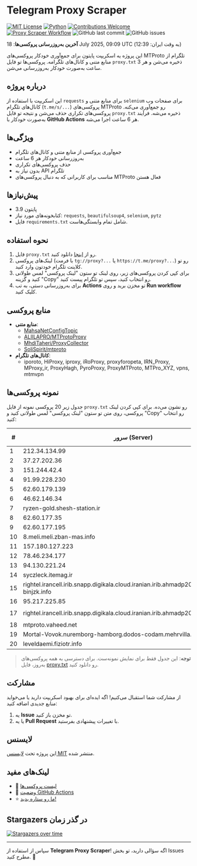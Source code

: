 # Telegram Proxy Scraper

[![MIT License](https://img.shields.io/badge/license-MIT-blue.svg)](https://opensource.org/licenses/MIT)
[![Python](https://img.shields.io/badge/python-3.9-blue)](https://www.python.org/downloads/)
[![Contributions Welcome](https://img.shields.io/badge/contributions-welcome-brightgreen.svg?style=flat)](https://github.com/Argh94/telegram-proxy-scraper/issues)
[![Proxy Scraper Workflow](https://github.com/Poriya58p/telegram-proxy-scraper/actions/workflows/scraper.yml/badge.svg)](https://github.com/Argh94/telegram-proxy-scraper/actions/workflows/scraper.yml)
![GitHub last commit](https://img.shields.io/github/last-commit/Argh94/telegram-proxy-scraper)
![GitHub issues](https://img.shields.io/github/issues/Argh94/telegram-proxy-scraper)

**آخرین به‌روزرسانی پروکسی‌ها**: 18 July 2025, 09:09 UTC (به وقت ایران: 12:39)

این پروژه یه اسکریپت پایتون برای جمع‌آوری خودکار پروکسی‌های MTProto تلگرام از منابع متنی و کانال‌های تلگرامه. پروکسی‌ها تو فایل `proxy.txt` ذخیره می‌شن و هر 3 ساعت به‌صورت خودکار به‌روزرسانی می‌شن.

## درباره پروژه

این اسکریپت با استفاده از `requests` برای منابع متنی و `selenium` برای صفحات وب کانال‌های تلگرام (`t.me/s/...`) پروکسی‌های MTProto رو جمع‌آوری می‌کنه. پروکسی‌های تکراری حذف می‌شن و نتیجه تو فایل `proxy.txt` ذخیره می‌شه. فرآیند به‌صورت خودکار با **GitHub Actions** هر 6 ساعت اجرا می‌شه.

## ویژگی‌ها
- جمع‌آوری پروکسی از منابع متنی و کانال‌های تلگرام
- به‌روزرسانی خودکار هر 6 ساعت
- حذف پروکسی‌های تکراری
- بدون نیاز به API تلگرام
- مناسب برای کاربرانی که به دنبال پروکسی‌های MTProto فعال هستن

## پیش‌نیازها
- پایتون 3.9
- کتابخونه‌های مورد نیاز: `requests`, `beautifulsoup4`, `selenium`, `pytz`
- فایل `requirements.txt` شامل تمام وابستگی‌هاست.

## نحوه استفاده
1. فایل `proxy.txt` رو از [اینجا](proxy.txt) دانلود کنید.
2. لینک‌های پروکسی (با فرمت `tg://proxy?...` یا `https://t.me/proxy?...`) رو تو کلاینت تلگرام خودتون وارد کنید.
3. برای کپی کردن پروکسی‌های زیر، روی لینک تو ستون "لینک پروکسی" لمس طولانی کنید و گزینه "Copy" رو انتخاب کنید، سپس تو تلگرام پیست کنید.
4. برای به‌روزرسانی دستی، به تب **Actions** تو مخزن برید و روی **Run workflow** کلیک کنید.

## منابع پروکسی
- **منابع متنی**:
  - [MahsaNetConfigTopic](https://raw.githubusercontent.com/MahsaNetConfigTopic/proxy/main/proxies.txt)
  - [ALIILAPRO/MTProtoProxy](https://raw.githubusercontent.com/ALIILAPRO/MTProtoProxy/main/proxy-list.txt)
  - [MhdiTaheri/ProxyCollector](https://raw.githubusercontent.com/MhdiTaheri/ProxyCollector/main/proxy.txt)
  - [SoliSpirit/mtproto](https://raw.githubusercontent.com/SoliSpirit/mtproto/master/all_proxies.txt)
- **کانال‌های تلگرام**:
  - iporoto, HiProxy, iproxy, iRoProxy, proxyforopeta, IRN_Proxy, MProxy_ir, ProxyHagh, PyroProxy, ProxyMTProto, MTPro_XYZ, vpns, mtmvpn

## نمونه پروکسی‌ها
جدول زیر 20 پروکسی نمونه از فایل `proxy.txt` رو نشون می‌ده. برای کپی کردن لینک پروکسی، روی متن تو ستون "لینک پروکسی" لمس طولانی کنید و "Copy" رو انتخاب کنید:

| #  | سرور (Server)       | پورت (Port) | وضعیت     | لینک پروکسی                     |
|----|---------------------|-------------|-----------|---------------------------------|
| 1 | 212.34.134.99 | 443 | فعال | `https://t.me/proxy?server=212.34.134.99&port=443&secret=eed77db43ee3721f0fcb40a4ff63b5cd276D656469612E737465616D706F77657265642E636F6D` |
| 2 | 37.27.202.36 | 81 | فعال | `tg://proxy?server=37.27.202.36&port=81&secret=7gAA8A8Pd1VV____9QBuLmktLXcuZ28tLS0=` |
| 3 | 151.244.42.4 | 85 | فعال | `tg://proxy?server=151.244.42.4&port=85&secret=ee0000f00f0f775555fffffff5006e2e696d656469612e737465616d706f77657265642e636f6d` |
| 4 | 91.99.228.230 | 59065 | فعال | `https://t.me/proxy?server=91.99.228.230&port=59065&secret=eed77db43ee3721f0fcb40a4ff63b5cd276D656469612E737465616D706F77657265642E636F6D` |
| 5 | 62.60.179.139 | 443 | فعال | `tg://proxy?server=62.60.179.139&port=443&secret=7hYDAQIAAQAH8AMDhuJMOt1tZWRpYS5zdGVhbXBvd2VyZWQuY29tbWVkaWEuc3RlYW1wb3dlcmVkLmNvbQ)`` |
| 6 | 46.62.146.34 | 200 | فعال | `tg://proxy?server=46.62.146.34&port=200&secret=eeb2afad908ddd149ac788045d721ae7d4736e6170702e6972` |
| 7 | ryzen-gold.shesh-station.ir | 443 | فعال | `tg://proxy?server=ryzen-gold.shesh-station.ir&port=443&secret=ee1603010200010001fc030386e24c3add6d656469612e737465616d706f77657265642e636f6d` |
| 8 | 62.60.177.35 | 443 | فعال | `tg://proxy?server=62.60.177.35&port=443&secret=7hYDAQIAAQAH8AMDhuJMOt1tZWRpYS5zdGVhbXBvd2VyZWQuY29tbWVkaWEuc3RlYW1wb3dlcmVkLmNvbQ` |
| 9 | 62.60.177.195 | 9741 | فعال | `tg://proxy?server=62.60.177.195&port=9741&secret=ee0000f00f0f775555fffffff5006e2e696d656469612e737465616d706f77657265642e636f6d` |
| 10 | 8.meli.meli.zban-mas.info | 8888 | فعال | `tg://proxy?server=8.meli.meli.zban-mas.info&port=8888&secret=7gAA8A8Pd1VV____9QBuLmltZWRpYS5zdGVhbXBvd2VyZWQuY29t` |
| 11 | 157.180.127.223 | 8888 | فعال | `tg://proxy?server=157.180.127.223&port=8888&secret=1603010200010001fc030386e24c3add` |
| 12 | 78.46.234.177 | 443 | فعال | `tg://proxy?server=78.46.234.177&port=443&secret=DDBighLLvXrFGRMCBVJdFQ==` |
| 13 | 94.130.221.24 | 404 | فعال | `tg://proxy?server=94.130.221.24&port=404&secret=eeNEgYdJvXrFGRMCIMJdCQ==` |
| 14 | syczleck.itemag.ir | 443 | فعال | `tg://proxy?server=syczleck.itemag.ir&port=443&secret=7hYDAQIAAQAB_AMDhuJMOt1tZWRpYS5zdGVhbXBvd2VyZWQuY29t` |
| 15 | rightel.irancell.irib.snapp.digikala.cloud.iranian.irib.ahmadp206.namli--binjzk.info | 666 | فعال | `tg://proxy?server=rightel.irancell.irib.snapp.digikala.cloud.iranian.irib.ahmadp206.namli--binjzk.info&port=666&secret=7gAA8A8Pd1VV____9QBuLmltZWRpYS5zdGVhbXBvd2VyZWQuY29t` |
| 16 | 95.217.225.85 | 65 | فعال | `tg://proxy?server=95.217.225.85&port=65&secret=1320PuNyHw_LQKT_Y7XNJw` |
| 17 | rightel.irancell.irib.snapp.digikala.cloud.iranian.irib.ahmadp206.namakdarya.info | 777 | فعال | `tg://proxy?server=rightel.irancell.irib.snapp.digikala.cloud.iranian.irib.ahmadp206.namakdarya.info&port=777&secret=7gAA8A8Pd1VV____9QBuLmltZWRpYS5zdGVhbXBvd2VyZWQuY29t` |
| 18 | mtproto.vaheed.net | 2028 | فعال | `tg://proxy?server=mtproto.vaheed.net&port=2028&secret=dd2028b5afa0e6d701acec3cd9bb8a902b` |
| 19 | Mortal-Vovok.nuremborg-hamborg.dodos-codam.mehrvilla.info | 443 | فعال | `tg://proxy?server=Mortal-Vovok.nuremborg-hamborg.dodos-codam.mehrvilla.info&port=443&secret=7gAA8A8Pd1VV____9QBuLmltZWRpYS5zdGVhbXBvd2VyZWQuY29t` |
| 20 | leveldaemi.fiziotr.info | 443 | فعال | `tg://proxy?server=leveldaemi.fiziotr.info&port=443&secret=ee1603010200010001fc030386e24c3add6d656469612e737465616d706f77657265642e636f6d` |


> **توجه**: این جدول فقط برای نمایش نمونه‌ست. برای دسترسی به همه پروکسی‌های به‌روز، فایل [proxy.txt](proxy.txt) رو دانلود کنید.

## مشارکت
از مشارکت شما استقبال می‌کنیم! اگه ایده‌ای برای بهبود اسکریپت دارید یا می‌خواید منابع جدیدی اضافه کنید:
1. یه **Issue** تو مخزن باز کنید.
2. یا یه **Pull Request** با تغییرات پیشنهادی بفرستید.

## لایسنس
این پروژه تحت [لایسنس MIT](LICENSE) منتشر شده.

## لینک‌های مفید
- 📄 [لیست پروکسی‌ها](proxy.txt)
- 🚀 [وضعیت GitHub Actions](https://github.com/Argh94/telegram-proxy-scraper/actions)
- ⭐ [ما رو ستاره بدید!](https://github.com/Argh94/telegram-proxy-scraper)

## Stargazers در گذر زمان
[![Stargazers over time](https://starchart.cc/Argh94/telegram-proxy-scraper.svg?variant=adaptive)](https://starchart.cc/Argh94/telegram-proxy-scraper)

---

سپاس از استفاده از **Telegram Proxy Scraper**! اگه سؤالی دارید، تو بخش Issues مطرح کنید. 🌟
